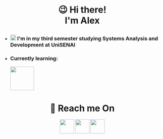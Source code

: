 # <p align="center" font-size="60px">😉 Hi there!</br>I'm Alex</p>

* <h3><img src="https://cdn-icons-png.flaticon.com/512/2702/2702154.png" style="width: 18px; height: auto;"> I'm in my third semester studying Systems Analysis and Development at UniSENAI</h3>
* <h3>Currently learning:</h3>
  <a href="https://github.com/Schlup"><img src="https://cdn.icon-icons.com/icons2/1504/PNG/512/applicationjava_103641.png" style="width: 75px; height: auto;"></a>

<h1 align="center">📢 Reach me On</h1>
<div align="center">
  <a href="https://www.linkedin.com/in/alex-schlup-hoffmann-b0288027a/" target="_blank"><img src="https://cdn.icon-icons.com/icons2/3007/PNG/512/linkedin_logo_icon_188449.png" style="width: 45px; height: auto; display: inline-block;"></a>  
  <a href="https://www.instagram.com/alexschluphoff/" target="_blank"><img src="https://cdn.icon-icons.com/icons2/3007/PNG/512/instagram_logo_icon_188434.png" style="width: 45px; height: auto; display: inline-block;"></a>
  <a href="mailto:contasalex25@gmail.com" target="_blank"><img src="https://cdn.icon-icons.com/icons2/3007/PNG/512/google_logo_icon_188457.png" style="width: 45px; height: auto; display: inline-block;"></a>
</div>
